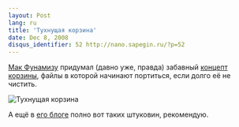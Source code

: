 ```yaml
---
layout: Post
lang: ru
title: 'Тухнущая корзина'
date: Dec 8, 2008
disqus_identifier: 52 http://nano.sapegin.ru/?p=52
---
```


[Мак Фунамизу](http://petitinvention.wordpress.com/) придумал (давно уже, правда) забавный [концепт корзины](http://petitinvention.wordpress.com/2008/04/04/dont-leave-your-trash-for-long/), файлы в которой начинают портиться, если долго её не чистить.

![Тухнущая корзина](/images/stinky_trash-petitinvention.jpeg)

А ещё в [его блоге](http://petitinvention.wordpress.com/) полно вот таких штуковин, рекомендую.
